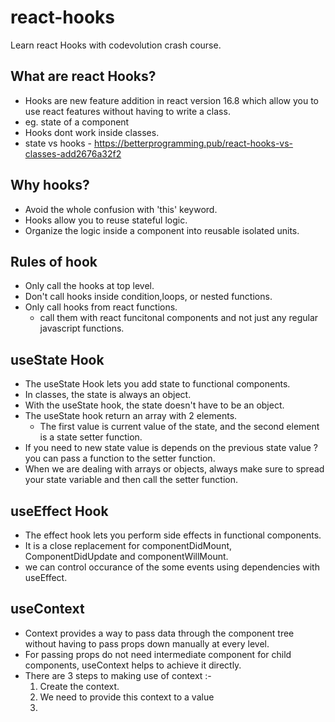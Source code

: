 # react-hooks

Learn react Hooks with codevolution crash course.

## What are react Hooks?

- Hooks are new feature addition in react version 16.8 which allow you to use react features without having to write a class.
- eg. state of a component
- Hooks dont work inside classes.
- state vs hooks - https://betterprogramming.pub/react-hooks-vs-classes-add2676a32f2
## Why hooks?

- Avoid the whole confusion with 'this' keyword.
- Hooks allow you to reuse stateful logic.
- Organize the logic inside a component into reusable isolated units.

## Rules of hook

- Only call the hooks at top level.
- Don't call hooks inside condition,loops, or nested functions.
- Only call hooks from react functions.
  - call them with react funcitonal components and not just any regular javascript functions.

## useState Hook

- The useState Hook lets you add state to functional components.
- In classes, the state is always an object.
- With the useState hook, the state doesn't have to be an object.
- The useState hook return an array with 2 elements.
  - The first value is current value of the state, and the second element is a state setter function.
- If you need to new state value is depends on the previous state value ? you can pass a function to the setter function.
- When we are dealing with arrays or objects, always make sure to spread your state variable and then call the setter function.

## useEffect Hook
- The effect hook lets you perform side effects in functional components.
- It is a close replacement for  componentDidMount, ComponentDidUpdate and componentWillMount.
- we can control occurance of the some events using dependencies with useEffect.

## useContext
- Context provides a way to pass data through the component tree without having to pass props down manually at every level.
- For passing props do not need intermediate component for child components, useContext helps to achieve it directly.
- There are 3 steps to making use of context :-
    1. Create the context.
    2. We need to provide this context to a value
    3. 
